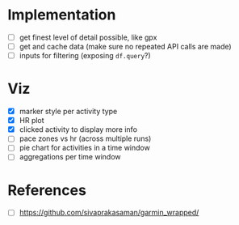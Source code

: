 # Implementation
- [ ] get finest level of detail possible, like gpx
- [ ] get and cache data (make sure no repeated API calls are made)
- [ ] inputs for filtering (exposing `df.query`?)

# Viz
- [x] marker style per activity type
- [x] HR plot
- [x] clicked activity to display more info
- [ ] pace zones vs hr (across multiple runs)
- [ ] pie chart for activities in a time window
- [ ] aggregations per time window

# References
- [ ] https://github.com/sivaprakasaman/garmin_wrapped/
